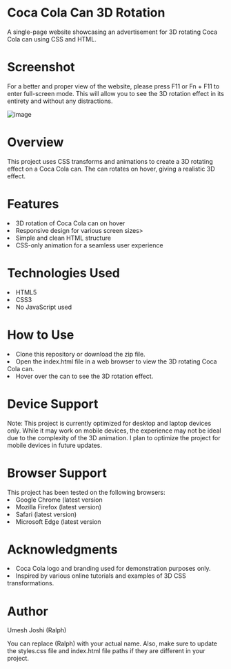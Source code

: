 <h1>Coca Cola Can 3D Rotation</h1>
A single-page website showcasing an advertisement for 3D rotating Coca Cola can using CSS and HTML.

<h1>Screenshot</h1>
For a better and proper view of the website, please press F11 or Fn + F11 to enter full-screen mode. This will allow you to see the 3D rotation effect in its entirety and without any distractions.

![image](https://github.com/user-attachments/assets/c97df8a0-1dff-4fda-bddb-4bacd9cb1475)

<h1>Overview</h1>
This project uses CSS transforms and animations to create a 3D rotating effect on a Coca Cola can. The can rotates on hover, giving a realistic 3D effect.

<h1>Features</h1>

<li>3D rotation of Coca Cola can on hover
<li>Responsive design for various screen sizes></li>
<li>Simple and clean HTML structure</li>
<li>CSS-only animation for a seamless user experience</li>
                                                       
<h1>Technologies Used</h1>
<li>HTML5</li>
<li>CSS3</li>
<li>No JavaScript used</li>

<h1>How to Use</h1>
<li>Clone this repository or download the zip file.</li>
<li>Open the index.html file in a web browser to view the 3D rotating Coca Cola can.</li>
<li>Hover over the can to see the 3D rotation effect.</li>

<h1>Device Support</h1>
Note: This project is currently optimized for desktop and laptop devices only. While it may work on mobile devices, the experience may not be ideal due to the complexity of the 3D animation. I plan to optimize the project for mobile devices in future updates.

<h1>Browser Support</h1>
This project has been tested on the following browsers:

<li>Google Chrome (latest version</li>
<li>Mozilla Firefox (latest version)</li>
<li>Safari (latest version)</li>
<li>Microsoft Edge (latest version</li>

<h1>Acknowledgments</h1>
<li>Coca Cola logo and branding used for demonstration purposes only.</li>
<li>Inspired by various online tutorials and examples of 3D CSS transformations.</li>
<h1>Author</h1>
Umesh Joshi (Ralph)

You can replace (Ralph) with your actual name. Also, make sure to update the styles.css file and index.html file paths if they are different in your project.


